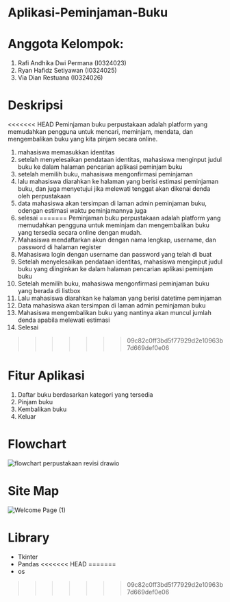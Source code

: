 # Aplikasi-Peminjaman-Buku
# Anggota Kelompok:
1. Rafi Andhika Dwi Permana (I0324023)
2. Ryan Hafidz Setiyawan (I0324025)
3. Via Dian Restuana (I0324026)
# Deskripsi
<<<<<<< HEAD
Peminjaman buku perpustakaan adalah platform yang memudahkan pengguna untuk mencari, meminjam, mendata, dan mengembalikan buku yang kita pinjam secara online.
1. mahasiswa memasukkan identitas
2. setelah menyelesaikan pendataan identitas, mahasiswa menginput judul buku ke dalam halaman pencarian aplikasi peminjam buku
3. setelah memilih buku, mahasiswa mengonfirmasi peminjaman
4. lalu mahasiswa diarahkan ke halaman yang berisi estimasi peminjaman buku, dan juga menyetujui jika melewati tenggat akan dikenai denda oleh perpustakaan
5. data mahasiswa akan tersimpan di laman admin peminjaman buku, odengan estimasi waktu peminjamannya juga
6. selesai
=======
Peminjaman buku perpustakaan adalah platform yang memudahkan pengguna untuk meminjam dan mengembalikan buku yang tersedia secara online dengan mudah.
1. Mahasiswa mendaftarkan akun dengan nama lengkap, username, dan password di halaman register
2. Mahasiswa login dengan username dan password yang telah di buat
3. Setelah menyelesaikan pendataan identitas, mahasiswa menginput judul buku yang diinginkan ke dalam halaman pencarian aplikasi peminjam buku
4. Setelah memilih buku, mahasiswa mengonfirmasi peminjaman buku yang berada di listbox
5. Lalu mahasiswa diarahkan ke halaman yang berisi datetime peminjaman
6. Data mahasiswa akan tersimpan di laman admin peminjaman buku
7. Mahasiswa mengembalikan buku yang nantinya akan muncul jumlah denda apabila melewati estimasi
8. Selesai
>>>>>>> 09c82c0ff3bd5f77929d2e10963b7d669def0e06
# Fitur Aplikasi
1. Daftar buku berdasarkan kategori yang tersedia
2. Pinjam buku
3. Kembalikan buku
4. Keluar
# Flowchart
![flowchart perpustakaan revisi drawio](https://github.com/user-attachments/assets/b0b140e2-3a52-4ca5-a58d-e9d61f9c3119)
# Site Map
![Welcome Page (1)](https://github.com/user-attachments/assets/39dc2f3f-8a2d-48ef-926d-5b2010ac7f63)
# Library
- Tkinter
- Pandas
<<<<<<< HEAD
=======
- os
>>>>>>> 09c82c0ff3bd5f77929d2e10963b7d669def0e06

